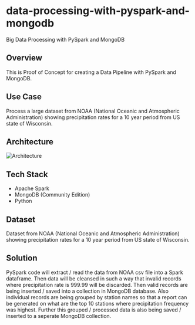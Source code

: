 # data-processing-with-pyspark-and-mongodb
Big Data Processing with PySpark and MongoDB

## Overview 

This is Proof of Concept for creating a Data Pipeline with PySpark and MongoDB.

## Use Case

Process a large dataset from NOAA (National Oceanic and Atmospheric Administration) showing precipitation rates for a 10 year period from US state of Wisconsin.

## Architecture

![Architecture](https://github.com/user-attachments/assets/7e06f4e1-7de7-4f5e-9faf-2fee2b6956a4)

## Tech Stack

- Apache Spark
- MongoDB (Community Edition)
- Python

## Dataset

Dataset from NOAA (National Oceanic and Atmospheric Administration) showing precipitation rates for a 10 year period from US state of Wisconsin.

## Solution

PySpark code will extract / read the data from NOAA csv file into a Spark dataframe. Then data will be cleansed in such a way that invalid records where precipitation rate is 999.99 will be discarded. Then valid records are being inserted / saved into a collection in MongoDB database. Also individual records are being grouped by station names so that a report can be generated on what are the top 10 stations where precipitation frequency was highest. Further this grouped / processed data is also being saved / inserted to a seperate MongoDB collection.
